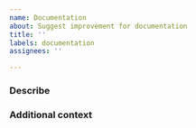```yaml
---
name: Documentation
about: Suggest improvement for documentation
title: ''
labels: documentation
assignees: ''

---
```


<!--
Before starting, please do some necessary things:
📃 Read our Code of Conduct: https://github.com/the-homeless-god/jest-coverage-lerna-monorepo-action/blob/master/CODE_OF_CONDUCT.md
🔎 Search existing issues to avoid creating duplicates.

Also, fill out the form below. Don't worry, feel free to delete sections that are not applicable for your request.

All types of contributions are accepted, so if you would like to work on this please check it in "Additional context" section.
-->

### Describe

<!-- Did you find an undocumented feature / use case? Or did you find grammar / language mistakes in the documentation? Or you just found some pages not informative / incomprehensible? Please describe. -->

### Additional context

<!-- Any additional information -->
